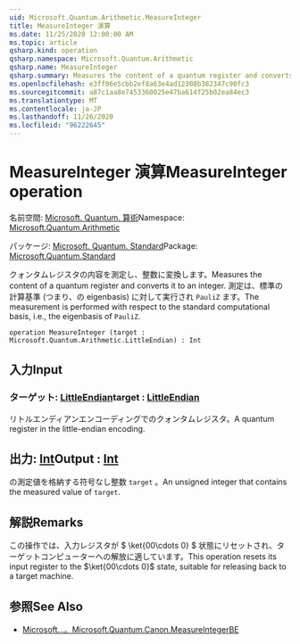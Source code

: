 ```yaml
---
uid: Microsoft.Quantum.Arithmetic.MeasureInteger
title: MeasureInteger 演算
ms.date: 11/25/2020 12:00:00 AM
ms.topic: article
qsharp.kind: operation
qsharp.namespace: Microsoft.Quantum.Arithmetic
qsharp.name: MeasureInteger
qsharp.summary: Measures the content of a quantum register and converts it to an integer. The measurement is performed with respect to the standard computational basis, i.e., the eigenbasis of `PauliZ`.
ms.openlocfilehash: e3ff06e5cbb2ef8a63e4ad12308b382347c90fc3
ms.sourcegitcommit: a87c1aa8e7453360025e47ba614f25b02ea84ec3
ms.translationtype: MT
ms.contentlocale: ja-JP
ms.lasthandoff: 11/26/2020
ms.locfileid: "96222645"
---
```

# <a name="measureinteger-operation"></a><span data-ttu-id="70a47-102">MeasureInteger 演算</span><span class="sxs-lookup"><span data-stu-id="70a47-102">MeasureInteger operation</span></span>

<span data-ttu-id="70a47-103">名前空間: [Microsoft. Quantum. 算術](xref:Microsoft.Quantum.Arithmetic)</span><span class="sxs-lookup"><span data-stu-id="70a47-103">Namespace: [Microsoft.Quantum.Arithmetic](xref:Microsoft.Quantum.Arithmetic)</span></span>

<span data-ttu-id="70a47-104">パッケージ: [Microsoft. Quantum. Standard](https://nuget.org/packages/Microsoft.Quantum.Standard)</span><span class="sxs-lookup"><span data-stu-id="70a47-104">Package: [Microsoft.Quantum.Standard](https://nuget.org/packages/Microsoft.Quantum.Standard)</span></span>


<span data-ttu-id="70a47-105">クォンタムレジスタの内容を測定し、整数に変換します。</span><span class="sxs-lookup"><span data-stu-id="70a47-105">Measures the content of a quantum register and converts it to an integer.</span></span> <span data-ttu-id="70a47-106">測定は、標準の計算基準 (つまり、の eigenbasis) に対して実行され `PauliZ` ます。</span><span class="sxs-lookup"><span data-stu-id="70a47-106">The measurement is performed with respect to the standard computational basis, i.e., the eigenbasis of `PauliZ`.</span></span>

```qsharp
operation MeasureInteger (target : Microsoft.Quantum.Arithmetic.LittleEndian) : Int
```


## <a name="input"></a><span data-ttu-id="70a47-107">入力</span><span class="sxs-lookup"><span data-stu-id="70a47-107">Input</span></span>

### <a name="target--littleendian"></a><span data-ttu-id="70a47-108">ターゲット: [LittleEndian](xref:Microsoft.Quantum.Arithmetic.LittleEndian)</span><span class="sxs-lookup"><span data-stu-id="70a47-108">target : [LittleEndian](xref:Microsoft.Quantum.Arithmetic.LittleEndian)</span></span>

<span data-ttu-id="70a47-109">リトルエンディアンエンコーディングでのクォンタムレジスタ。</span><span class="sxs-lookup"><span data-stu-id="70a47-109">A quantum register in the little-endian encoding.</span></span>



## <a name="output--int"></a><span data-ttu-id="70a47-110">出力: [Int](xref:microsoft.quantum.lang-ref.int)</span><span class="sxs-lookup"><span data-stu-id="70a47-110">Output : [Int](xref:microsoft.quantum.lang-ref.int)</span></span>

<span data-ttu-id="70a47-111">の測定値を格納する符号なし整数 `target` 。</span><span class="sxs-lookup"><span data-stu-id="70a47-111">An unsigned integer that contains the measured value of `target`.</span></span>

## <a name="remarks"></a><span data-ttu-id="70a47-112">解説</span><span class="sxs-lookup"><span data-stu-id="70a47-112">Remarks</span></span>

<span data-ttu-id="70a47-113">この操作では、入力レジスタが $ \ket{00\cdots 0} $ 状態にリセットされ、ターゲットコンピューターへの解放に適しています。</span><span class="sxs-lookup"><span data-stu-id="70a47-113">This operation resets its input register to the $\ket{00\cdots 0}$ state, suitable for releasing back to a target machine.</span></span>

## <a name="see-also"></a><span data-ttu-id="70a47-114">参照</span><span class="sxs-lookup"><span data-stu-id="70a47-114">See Also</span></span>

- [<span data-ttu-id="70a47-115">Microsoft...。</span><span class="sxs-lookup"><span data-stu-id="70a47-115">Microsoft.Quantum.Canon.MeasureIntegerBE</span></span>](xref:Microsoft.Quantum.Canon.MeasureIntegerBE)
